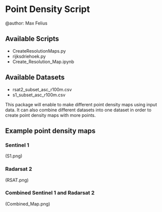 # Point Density Script

@author: Max Felius

## Available Scripts
- CreateResolutionMaps.py
- rijksdriehoek.py
- Create_Resolution_Map.ipynb

## Available Datasets
- rsat2_subset_asc_r100m.csv
- s1_subset_asc_r100m.csv

This package will enable to make different point density maps using input data. It can also combine different datasets into one dataset in order to create point density maps with more points.

## Example point density maps

### Sentinel 1
(S1.png)

### Radarsat 2
(RSAT.png)

### Combined Sentinel 1 and Radarsat 2
(Combined_Map.png)
